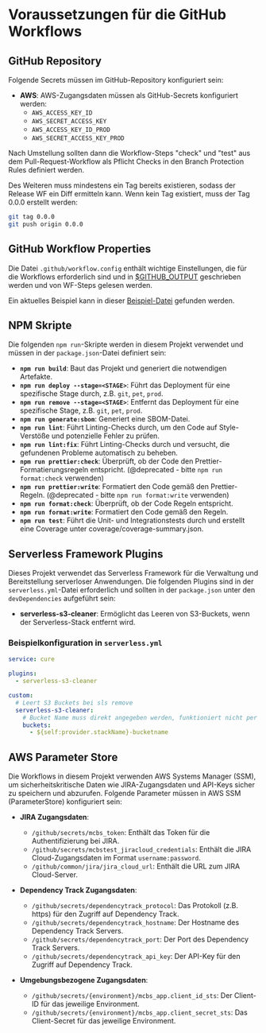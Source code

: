 # Voraussetzungen für die GitHub Workflows

## GitHub Repository

Folgende Secrets müssen im GitHub-Repository konfiguriert sein:

- **AWS**: AWS-Zugangsdaten müssen als GitHub-Secrets konfiguriert werden:
  - `AWS_ACCESS_KEY_ID`
  - `AWS_SECRET_ACCESS_KEY`
  - `AWS_ACCESS_KEY_ID_PROD`
  - `AWS_SECRET_ACCESS_KEY_PROD`

Nach Umstellung sollten dann die Workflow-Steps "check" und "test" aus dem Pull-Request-Workflow als Pflicht Checks in den Branch Protection Rules definiert werden.

Des Weiteren muss mindestens ein Tag bereits existieren, sodass der Release WF ein Diff ermitteln kann. Wenn kein Tag existiert, muss der Tag 0.0.0 erstellt werden:

```bash
git tag 0.0.0
git push origin 0.0.0
```

## GitHub Workflow Properties

Die Datei `.github/workflow.config` enthält wichtige Einstellungen, die für die Workflows erforderlich sind und in [$GITHUB_OUTPUT](https://docs.github.com/en/actions/writing-workflows/choosing-what-your-workflow-does/passing-information-between-jobs) geschrieben werden und von WF-Steps gelesen werden.

Ein aktuelles Beispiel kann in dieser [Beispiel-Datei](./workflow.config.example) gefunden werden.

## NPM Skripte

Die folgenden `npm run`-Skripte werden in diesem Projekt verwendet und müssen in der `package.json`-Datei definiert sein:

- **`npm run build`**: Baut das Projekt und generiert die notwendigen Artefakte.
- **`npm run deploy --stage=<STAGE>`**: Führt das Deployment für eine spezifische Stage durch, z.B. `git`, `pet`, `prod`.
- **`npm run remove --stage=<STAGE>`**: Entfernt das Deployment für eine spezifische Stage, z.B. `git`, `pet`, `prod`.
- **`npm run generate:sbom`**: Generiert eine SBOM-Datei.
- **`npm run lint`**: Führt Linting-Checks durch, um den Code auf Style-Verstöße und potenzielle Fehler zu prüfen.
- **`npm run lint:fix`**: Führt Linting-Checks durch und versucht, die gefundenen Probleme automatisch zu beheben.
- **`npm run prettier:check`**: Überprüft, ob der Code den Prettier-Formatierungsregeln entspricht. (@deprecated - bitte `npm run format:check` verwenden)
- **`npm run prettier:write`**: Formatiert den Code gemäß den Prettier-Regeln. (@deprecated - bitte `npm run format:write` verwenden)
- **`npm run format:check`**: Überprüft, ob der Code Regeln entspricht.
- **`npm run format:write`**: Formatiert den Code gemäß den Regeln.
- **`npm run test`**: Führt die Unit- und Integrationstests durch und erstellt eine Coverage unter coverage/coverage-summary.json.

## Serverless Framework Plugins

Dieses Projekt verwendet das Serverless Framework für die Verwaltung und Bereitstellung serverloser Anwendungen. Die folgenden Plugins sind in der `serverless.yml`-Datei erforderlich und sollten in der `package.json` unter den `devDependencies` aufgeführt sein:

- **serverless-s3-cleaner**: Ermöglicht das Leeren von S3-Buckets, wenn der Serverless-Stack entfernt wird.

### Beispielkonfiguration in `serverless.yml`

```yaml
service: cure

plugins:
  - serverless-s3-cleaner

custom:
  # Leert S3 Buckets bei sls remove
  serverless-s3-cleaner:
    # Bucket Name muss direkt angegeben werden, funktioniert nicht per !Ref / !GetAtt
    buckets:
      - ${self:provider.stackName}-bucketname
```

## AWS Parameter Store

Die Workflows in diesem Projekt verwenden AWS Systems Manager (SSM), um sicherheitskritische Daten wie JIRA-Zugangsdaten und API-Keys sicher zu speichern und abzurufen. Folgende Parameter müssen in AWS SSM (ParameterStore) konfiguriert sein:

- **JIRA Zugangsdaten**:

  - `/github/secrets/mcbs_token`: Enthält das Token für die Authentifizierung bei JIRA.
  - `/github/secrets/mcbstest_jiracloud_credentials`: Enthält die JIRA Cloud-Zugangsdaten im Format `username:password`.
  - `/github/common/jira/jira_cloud_url`: Enthält die URL zum JIRA Cloud-Server.

- **Dependency Track Zugangsdaten**:

  - `/github/secrets/dependencytrack_protocol`: Das Protokoll (z.B. https) für den Zugriff auf Dependency Track.
  - `/github/secrets/dependencytrack_hostname`: Der Hostname des Dependency Track Servers.
  - `/github/secrets/dependencytrack_port`: Der Port des Dependency Track Servers.
  - `/github/secrets/dependencytrack_api_key`: Der API-Key für den Zugriff auf Dependency Track.

- **Umgebungsbezogene Zugangsdaten**:
  - `/github/secrets/{environment}/mcbs_app.client_id_sts`: Der Client-ID für das jeweilige Environment.
  - `/github/secrets/{environment}/mcbs_app.client_secret_sts`: Das Client-Secret für das jeweilige Environment.

